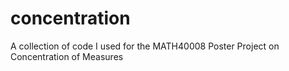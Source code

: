 # concentration
A collection of code I used for the MATH40008 Poster Project on Concentration of Measures
